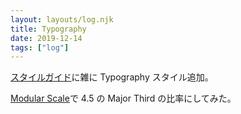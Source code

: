 ```yaml
---
layout: layouts/log.njk
title: Typography
date: 2019-12-14
tags: ["log"]
---
```


[スタイルガイド](/styleguide)に雑に Typography スタイル追加。

[Modular Scale](https://www.modularscale.com/?1&em&1.25)で 4.5 の Major Third の比率にしてみた。
